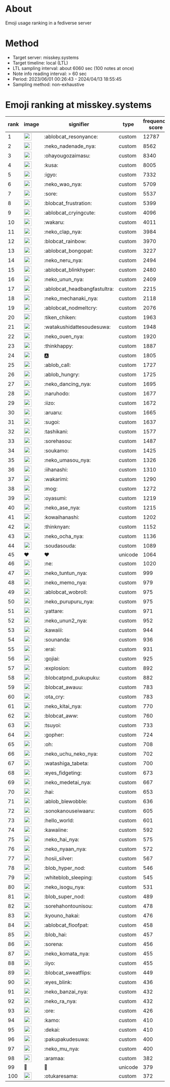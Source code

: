 # About
Emoji usage ranking in a fediverse server

# Method
- Target server: misskey.systems
- Target timeline: local (LTL)
- LTL sampling interval: about 6060 sec (100 notes at once)
- Note info reading interval: > 60 sec
- Period: 2023/06/01 00:26:43 - 2024/04/13 18:55:45 
- Sampling method: non-exhaustive

# Emoji ranking at misskey.systems

|rank|image|signifier|type|frequency score|
|----|----|----|----|----|
|1|<img height="24" src="https://misskey.systems/emoji/ablobcat_resonyance.webp">|:ablobcat_resonyance:|custom|12787|
|2|<img height="24" src="https://misskey.systems/emoji/neko_nadenade_nya.webp">|:neko_nadenade_nya:|custom|8562|
|3|<img height="24" src="https://misskey.systems/emoji/ohayougozaimasu.webp">|:ohayougozaimasu:|custom|8340|
|4|<img height="24" src="https://misskey.systems/emoji/kusa.webp">|:kusa:|custom|8005|
|5|<img height="24" src="https://misskey.systems/emoji/igyo.webp">|:igyo:|custom|7332|
|6|<img height="24" src="https://misskey.systems/emoji/neko_wao_nya.webp">|:neko_wao_nya:|custom|5709|
|7|<img height="24" src="https://misskey.systems/emoji/sore.webp">|:sore:|custom|5537|
|8|<img height="24" src="https://misskey.systems/emoji/blobcat_frustration.webp">|:blobcat_frustration:|custom|5399|
|9|<img height="24" src="https://misskey.systems/emoji/ablobcat_cryingcute.webp">|:ablobcat_cryingcute:|custom|4096|
|10|<img height="24" src="https://misskey.systems/emoji/wakaru.webp">|:wakaru:|custom|4011|
|11|<img height="24" src="https://misskey.systems/emoji/neko_clap_nya.webp">|:neko_clap_nya:|custom|3984|
|12|<img height="24" src="https://misskey.systems/emoji/blobcat_rainbow.webp">|:blobcat_rainbow:|custom|3970|
|13|<img height="24" src="https://misskey.systems/emoji/ablobcat_bongopat.webp">|:ablobcat_bongopat:|custom|3227|
|14|<img height="24" src="https://misskey.systems/emoji/neko_neru_nya.webp">|:neko_neru_nya:|custom|2494|
|15|<img height="24" src="https://misskey.systems/emoji/ablobcat_blinkhyper.webp">|:ablobcat_blinkhyper:|custom|2480|
|16|<img height="24" src="https://misskey.systems/emoji/neko_unun_nya.webp">|:neko_unun_nya:|custom|2409|
|17|<img height="24" src="https://misskey.systems/emoji/ablobcat_headbangfastultra.webp">|:ablobcat_headbangfastultra:|custom|2215|
|18|<img height="24" src="https://misskey.systems/emoji/neko_mechanaki_nya.webp">|:neko_mechanaki_nya:|custom|2118|
|19|<img height="24" src="https://misskey.systems/emoji/ablobcat_nodmeltcry.webp">|:ablobcat_nodmeltcry:|custom|2076|
|20|<img height="24" src="https://misskey.systems/emoji/tiken_chiken.webp">|:tiken_chiken:|custom|1963|
|21|<img height="24" src="https://misskey.systems/emoji/watakushidattesoudesuwa.webp">|:watakushidattesoudesuwa:|custom|1948|
|22|<img height="24" src="https://misskey.systems/emoji/neko_ouen_nya.webp">|:neko_ouen_nya:|custom|1920|
|23|<img height="24" src="https://misskey.systems/emoji/thinkhappy.webp">|:thinkhappy:|custom|1887|
|24|<img height="24" src="https://misskey.systems/emoji/a.webp">|:a:|custom|1805|
|25|<img height="24" src="https://misskey.systems/emoji/ablob_call.webp">|:ablob_call:|custom|1727|
|26|<img height="24" src="https://misskey.systems/emoji/ablob_hungry.webp">|:ablob_hungry:|custom|1725|
|27|<img height="24" src="https://misskey.systems/emoji/neko_dancing_nya.webp">|:neko_dancing_nya:|custom|1695|
|28|<img height="24" src="https://misskey.systems/emoji/naruhodo.webp">|:naruhodo:|custom|1677|
|29|<img height="24" src="https://misskey.systems/emoji/iizo.webp">|:iizo:|custom|1672|
|30|<img height="24" src="https://misskey.systems/emoji/aruaru.webp">|:aruaru:|custom|1665|
|31|<img height="24" src="https://misskey.systems/emoji/sugoi.webp">|:sugoi:|custom|1637|
|32|<img height="24" src="https://misskey.systems/emoji/tashikani.webp">|:tashikani:|custom|1577|
|33|<img height="24" src="https://misskey.systems/emoji/sorehasou.webp">|:sorehasou:|custom|1487|
|34|<img height="24" src="https://misskey.systems/emoji/soukamo.webp">|:soukamo:|custom|1425|
|35|<img height="24" src="https://misskey.systems/emoji/neko_umasou_nya.webp">|:neko_umasou_nya:|custom|1326|
|36|<img height="24" src="https://misskey.systems/emoji/iihanashi.webp">|:iihanashi:|custom|1310|
|37|<img height="24" src="https://misskey.systems/emoji/wakarimi.webp">|:wakarimi:|custom|1290|
|38|<img height="24" src="https://misskey.systems/emoji/mog.webp">|:mog:|custom|1272|
|39|<img height="24" src="https://misskey.systems/emoji/oyasumi.webp">|:oyasumi:|custom|1219|
|40|<img height="24" src="https://misskey.systems/emoji/neko_ase_nya.webp">|:neko_ase_nya:|custom|1215|
|41|<img height="24" src="https://misskey.systems/emoji/kowaihanashi.webp">|:kowaihanashi:|custom|1202|
|42|<img height="24" src="https://misskey.systems/emoji/thinknyan.webp">|:thinknyan:|custom|1152|
|43|<img height="24" src="https://misskey.systems/emoji/neko_ocha_nya.webp">|:neko_ocha_nya:|custom|1136|
|44|<img height="24" src="https://misskey.systems/emoji/soudasouda.webp">|:soudasouda:|custom|1089|
|45|❤|❤|unicode|1064|
|46|<img height="24" src="https://misskey.systems/emoji/ne.webp">|:ne:|custom|1020|
|47|<img height="24" src="https://misskey.systems/emoji/neko_tuntun_nya.webp">|:neko_tuntun_nya:|custom|999|
|48|<img height="24" src="https://misskey.systems/emoji/neko_memo_nya.webp">|:neko_memo_nya:|custom|979|
|49|<img height="24" src="https://misskey.systems/emoji/ablobcat_wobroll.webp">|:ablobcat_wobroll:|custom|975|
|50|<img height="24" src="https://misskey.systems/emoji/neko_purupuru_nya.webp">|:neko_purupuru_nya:|custom|975|
|51|<img height="24" src="https://misskey.systems/emoji/yattare.webp">|:yattare:|custom|971|
|52|<img height="24" src="https://misskey.systems/emoji/neko_unun2_nya.webp">|:neko_unun2_nya:|custom|952|
|53|<img height="24" src="https://misskey.systems/emoji/kawaiii.webp">|:kawaiii:|custom|944|
|54|<img height="24" src="https://misskey.systems/emoji/sounanda.webp">|:sounanda:|custom|936|
|55|<img height="24" src="https://misskey.systems/emoji/erai.webp">|:erai:|custom|931|
|56|<img height="24" src="https://misskey.systems/emoji/gojiai.webp">|:gojiai:|custom|925|
|57|<img height="24" src="https://misskey.systems/emoji/explosion.webp">|:explosion:|custom|892|
|58|<img height="24" src="https://misskey.systems/emoji/blobcatpnd_pukupuku.webp">|:blobcatpnd_pukupuku:|custom|882|
|59|<img height="24" src="https://misskey.systems/emoji/blobcat_awauu.webp">|:blobcat_awauu:|custom|783|
|60|<img height="24" src="https://misskey.systems/emoji/ota_cry.webp">|:ota_cry:|custom|783|
|61|<img height="24" src="https://misskey.systems/emoji/neko_kitai_nya.webp">|:neko_kitai_nya:|custom|770|
|62|<img height="24" src="https://misskey.systems/emoji/blobcat_aww.webp">|:blobcat_aww:|custom|760|
|63|<img height="24" src="https://misskey.systems/emoji/tsuyoi.webp">|:tsuyoi:|custom|733|
|64|<img height="24" src="https://misskey.systems/emoji/gopher.webp">|:gopher:|custom|724|
|65|<img height="24" src="https://misskey.systems/emoji/oh.webp">|:oh:|custom|708|
|66|<img height="24" src="https://misskey.systems/emoji/neko_uchu_neko_nya.webp">|:neko_uchu_neko_nya:|custom|702|
|67|<img height="24" src="https://misskey.systems/emoji/watashiga_tabeta.webp">|:watashiga_tabeta:|custom|700|
|68|<img height="24" src="https://misskey.systems/emoji/eyes_fidgeting.webp">|:eyes_fidgeting:|custom|673|
|69|<img height="24" src="https://misskey.systems/emoji/neko_medetai_nya.webp">|:neko_medetai_nya:|custom|667|
|70|<img height="24" src="https://misskey.systems/emoji/hai.webp">|:hai:|custom|653|
|71|<img height="24" src="https://misskey.systems/emoji/ablob_blewobble.webp">|:ablob_blewobble:|custom|636|
|72|<img height="24" src="https://misskey.systems/emoji/sonokanouseiwaaru.webp">|:sonokanouseiwaaru:|custom|605|
|73|<img height="24" src="https://misskey.systems/emoji/hello_world.webp">|:hello_world:|custom|601|
|74|<img height="24" src="https://misskey.systems/emoji/kawaiine.webp">|:kawaiine:|custom|592|
|75|<img height="24" src="https://misskey.systems/emoji/neko_hai_nya.webp">|:neko_hai_nya:|custom|575|
|76|<img height="24" src="https://misskey.systems/emoji/neko_nyaan_nya.webp">|:neko_nyaan_nya:|custom|572|
|77|<img height="24" src="https://misskey.systems/emoji/hosii_silver.webp">|:hosii_silver:|custom|567|
|78|<img height="24" src="https://misskey.systems/emoji/blob_hyper_nod.webp">|:blob_hyper_nod:|custom|546|
|79|<img height="24" src="https://misskey.systems/emoji/whiteblob_sleeping.webp">|:whiteblob_sleeping:|custom|545|
|80|<img height="24" src="https://misskey.systems/emoji/neko_isogu_nya.webp">|:neko_isogu_nya:|custom|531|
|81|<img height="24" src="https://misskey.systems/emoji/blob_super_nod.webp">|:blob_super_nod:|custom|489|
|82|<img height="24" src="https://misskey.systems/emoji/sorehahontounisou.webp">|:sorehahontounisou:|custom|478|
|83|<img height="24" src="https://misskey.systems/emoji/kyouno_hakai.webp">|:kyouno_hakai:|custom|476|
|84|<img height="24" src="https://misskey.systems/emoji/ablobcat_floofpat.webp">|:ablobcat_floofpat:|custom|458|
|85|<img height="24" src="https://misskey.systems/emoji/blob_hai.webp">|:blob_hai:|custom|457|
|86|<img height="24" src="https://misskey.systems/emoji/sorena.webp">|:sorena:|custom|456|
|87|<img height="24" src="https://misskey.systems/emoji/neko_komata_nya.webp">|:neko_komata_nya:|custom|455|
|88|<img height="24" src="https://misskey.systems/emoji/iiyo.webp">|:iiyo:|custom|455|
|89|<img height="24" src="https://misskey.systems/emoji/blobcat_sweatflips.webp">|:blobcat_sweatflips:|custom|449|
|90|<img height="24" src="https://misskey.systems/emoji/eyes_blink.webp">|:eyes_blink:|custom|436|
|91|<img height="24" src="https://misskey.systems/emoji/neko_banzai_nya.webp">|:neko_banzai_nya:|custom|432|
|92|<img height="24" src="https://misskey.systems/emoji/neko_ra_nya.webp">|:neko_ra_nya:|custom|432|
|93|<img height="24" src="https://misskey.systems/emoji/ore.webp">|:ore:|custom|426|
|94|<img height="24" src="https://misskey.systems/emoji/kamo.webp">|:kamo:|custom|410|
|95|<img height="24" src="https://misskey.systems/emoji/dekai.webp">|:dekai:|custom|410|
|96|<img height="24" src="https://misskey.systems/emoji/pakupakudesuwa.webp">|:pakupakudesuwa:|custom|400|
|97|<img height="24" src="https://misskey.systems/emoji/neko_mu_nya.webp">|:neko_mu_nya:|custom|400|
|98|<img height="24" src="https://misskey.systems/emoji/aramaa.webp">|:aramaa:|custom|382|
|99|🎉|🎉|unicode|379|
|100|<img height="24" src="https://misskey.systems/emoji/otukaresama.webp">|:otukaresama:|custom|372|
